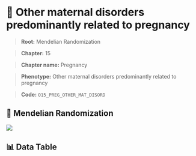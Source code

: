 # 🧪 Other maternal disorders predominantly related to pregnancy

> **Root:** Mendelian Randomization

> **Chapter:** 15  

> **Chapter name:** Pregnancy

> **Phenotype:** Other maternal disorders predominantly related to pregnancy  

> **Code:** `O15_PREG_OTHER_MAT_DISORD`

## 🧬 Mendelian Randomization  

<img src="/MR/Figures/Forward/O15_PREG_OTHER_MAT_DISORD.png"/>

## 📊 Data Table

<CsvTableMRF src="/MR/Data/Forward/O15_PREG_OTHER_MAT_DISORD.csv"/>

